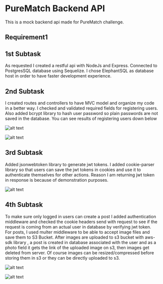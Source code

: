 # PureMatch Backend API

This is a mock backend api made for PureMatch challenge.

## Requirement1

## 1st Subtask

As requested I created a restful api with NodeJs and Express.
Connected to PostgresSQL database using Sequelize.
I chose ElephantSQL as database host in order to have faster development experience.

## 2nd Subtask

I created routes and controllers to have MVC model and organize my code in a better way.
I checked and validated required fields for registering users.
Also added bcrypt library to hash user password so plain passwords are not saved in the database.
You can see results of registering users down below

![alt text](https://i.ibb.co/LhTx4Kx/register.png)

![alt text](https://i.ibb.co/VvzZYhL/register-db.png)

## 3rd Subtask

Added jsonwebtoken library to generate jwt tokens.
I added cookie-parser library so that users can save the jwt tokens in cookies and use it to authenticate themselves for other actions.
Reason I am returning jwt token in response is because of demonstration purposes.

![alt text](https://i.ibb.co/YDJSV4M/login.png)

## 4th Subtask

To make sure only logged in users can create a post I added authentication middleware and checked the cookie headers send with request to see if the request is coming from an actual user in database by verifying jwt token.
For posts, I used multer middleware to be able to accept image files and save them to S3 Bucket.
After images are uploaded to s3 bucket with aws-sdk library , a post is created in database associated with the user and as a photo field it gets the link of the uploaded image on s3, then images get deleted from server. Of course images can be resized/compressed before storing them in s3 or they can be directly uploaded to s3.

![alt text](https://i.ibb.co/gDK4Hpj/create-post.png)

![alt text](https://i.ibb.co/QDTXRYq/s3-object.png)
